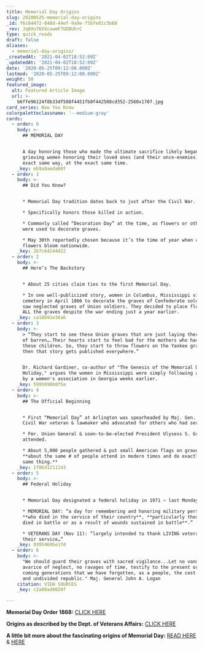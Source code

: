 ```yaml
---
title: Memorial Day Origins
slug: 20200525-memorial-day-origins
_id: f6c84472-048d-44ef-9a9e-f5bfe81c5b60
_rev: Jq8Xn76XXcuwmF7UDDUhrC
type: quick_reads
draft: false
aliases:
  - memorial-day-origins/
_createdAt: '2021-04-02T18:52:09Z'
_updatedAt: '2021-04-02T18:52:09Z'
date: '2020-05-25T09:12:00.000Z'
lastmod: '2020-05-25T09:12:00.000Z'
weight: 50
featured_image:
  alt: Featured Article Image
  url: >-
    b6ffe96124f8b33df508f4451fb0f442508cd352-2560x1707.jpg
card_series: Now You Know
colorpaletteclassname: '--medium-gray'
cards:
  - order: 0
    body: >-
      ## MEMORIAL DAY


      A day honoring those who made the ultimate sacrifice likely began with
      grieving women honoring their loved ones (and their once-enemies) in the
      exact same way, at the exact same time.
    _key: eb9a9aeda007
  - order: 1
    body: >-
      ## Did You Know?


      * Memorial Day tradition dates back to just after the Civil War.

      * Specifically honors those killed in action.

      * Commonly called “Decoration Day” at the time, as flowers or other items
      were used to decorate graves.

      * May 30th reportedly chosen because it’s the time of year when ample
      flowers bloom nationwide.
    _key: 2b7c64244d22
  - order: 2
    body: >-
      ## Here’s The Backstory


      * About 25 cities claim ties to the first Memorial Day.

      * In one well-publicized story, women in Columbus, Mississippi visited a
      cemetery in April 1866 to decorate the graves of Confederate soldiers and
      saw neglected graves of Union soldiers. They decided to place flowers on
      ALL the graves despite the war ending just a year earlier.
    _key: ca18b91e36a6
  - order: 3
    body: >-
      > “They start to see these Union graves that are just laying there, kind
      of barren….Their hearts start to feel bad for the mothers who have lost
      these children. So, they start to throw flowers on the Yankee graves. And
      then that story gets published everywhere.”


      Dr. Richard Gardiner, co-author of "The Genesis of the Memorial Day
      Holiday," argues the women in Mississippi were simply following a proposal
      by a women's association in Georgia weeks earlier.
    _key: 5995090b0f5a
  - order: 4
    body: >-
      ## The Official Beginning


      * First “Memorial Day” at Arlington was spearheaded by Maj. Gen. Logan – a
      Civil War veteran & lawmaker who advocated for others who had served.

      * Fmr. Union General & soon-to-be-elected President Ulysess S. Grant
      attended.

      * About 5,000 people gathered & put small American flags on graves;
      **about the same # of people attend in modern times and do exactly the
      same thing.**
    _key: 1f06d1211143
  - order: 5
    body: >-
      ## Federal Holiday


      * Memorial Day designated a federal holiday in 1971 ~ last Monday of May.

      * MEMORIAL DAY: “a day for remembering and honoring military personnel
      **who died in the service of their country**, **particularly those who
      died in battle or as a result of wounds sustained in battle**.”

      * VETERANS DAY (Nov 11): “largely intended to thank LIVING veterans for
      their service…”
    _key: 9395469be1fd
  - order: 6
    body: >-
      "We should guard their graves with sacred vigilance...Let no vandalism of
      avarice of neglect, no ravages of time, testify to the present or to the
      coming generations that we have forgotten, as a people, the cost of free
      and undivided republic." Maj. General John A. Logan
    citation: VIEW SOURCES
    _key: c2a80ad0020f

---
```

**Memorial Day Order 1868:** [CLICK HERE](https://www.cem.va.gov/history/memdayorder.asp)

**Origins as described by the Dept. of Veterans Affairs:** [CLICK HERE](https://smarthernews.com/18-05-25-memorial-day-history/)

**A little bit more about the fascinating origins of Memorial Day:** [READ HERE](https://www.livescience.com/54919-true-story-behind-first-memorial-day.html) & [HERE](https://loganmuseum.org/memorial-day/)